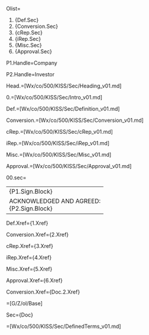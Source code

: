 Olist=<ol><li>{Def.Sec}<li>{Conversion.Sec}<li>{cRep.Sec}<li>{iRep.Sec}<li>{Misc.Sec}<li>{Approval.Sec}</ol>

P1.Handle=Company

P2.Handle=Investor

Head.=[Wx/co/500/KISS/Sec/Heading_v01.md]

0.=[Wx/co/500/KISS/Sec/Intro_v01.md]

Def.=[Wx/co/500/KISS/Sec/Definition_v01.md]

Conversion.=[Wx/co/500/KISS/Sec/Conversion_v01.md]

cRep.=[Wx/co/500/KISS/Sec/cRep_v01.md]

iRep.=[Wx/co/500/KISS/Sec/iRep_v01.md]

Misc.=[Wx/co/500/KISS/Sec/Misc_v01.md]

Approval.=[Wx/co/500/KISS/Sec/Approval_v01.md]

00.sec=<table><tr><td valign="top">{P1.Sign.Block}</td></tr><tr><td valign="top">ACKNOWLEDGED AND AGREED:<br>{P2.Sign.Block}</td></tr></table>

 Def.Xref={1.Xref}

Conversion.Xref={2.Xref}

cRep.Xref={3.Xref}

iRep.Xref={4.Xref}

Misc.Xref={5.Xref}

Approval.Xref={6.Xref}

Conversion.Xref={Doc.2.Xref}

=[G/Z/ol/Base]

Sec={Doc}

=[Wx/co/500/KISS/Sec/DefinedTerms_v01.md]